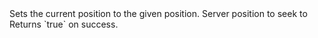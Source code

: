 <function name="Seek" parent="bf_read" type="classfunc">
	<description>
		Sets the current position to the given position.
		<added version="0.4"></added>
	</description>
	<realm>Server</realm>
	<args>
		<arg name="pos" type="number">position to seek to</arg>
	</args>
	<rets>
		<ret name="success" type="boolean">Returns `true` on success. </ret>
	</rets>
</function>